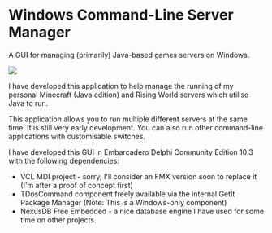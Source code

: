 # Windows Command-Line Server Manager
A GUI for managing (primarily) Java-based games servers on Windows.

![](https://github.com/stuvik/WindowJavaServerGUI/blob/master/MC_Wills_JavaGameManager2.PNG)

I have developed this application to help manage the running of my personal Minecraft (Java edition) and Rising World servers which utilise Java to run.

This application allows you to run multiple different servers at the same time. It is still very early development. You can also run other command-line applications with customisable switches.

I have developed this GUI in Embarcadero Delphi Community Edition 10.3 with the following dependencies:
* VCL MDI project - sorry, I'll consider an FMX version soon to replace it (I'm after a proof of concept first)
* TDosCommand component freely available via the internal GetIt Package Manager (Note: This is a Windows-only component)
* NexusDB Free Embedded - a nice database engine I have used for some time on other projects.
